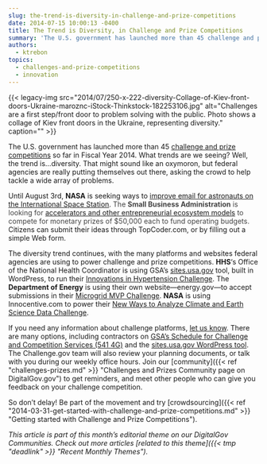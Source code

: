 ```yaml
---
slug: the-trend-is-diversity-in-challenge-and-prize-competitions
date: 2014-07-15 10:00:13 -0400
title: The Trend is Diversity, in Challenge and Prize Competitions
summary: 'The U.S. government has launched more than 45 challenge and prize competitions so far in Fiscal Year 2014. What trends are we seeing? Well, the trend is&#8230;diversity. That might sound like an oxymoron, but federal agencies are really putting themselves out there, asking the crowd to help tackle a wide array of problems. Until August 3rd,'
authors:
  - ktrebon
topics:
  - challenges-and-prize-competitions
  - innovation
---
```


{{< legacy-img src="2014/07/250-x-222-diversity-Collage-of-Kiev-front-doors-Ukraine-maroznc-iStock-Thinkstock-182253106.jpg" alt="Challenges are a first step/front door to problem solving with the public. Photo shows a collage of Kiev front doors in the Ukraine, representing diversity." caption="" >}}

The U.S. government has launched more than 45 [challenge and prize competitions](https://challenge.gov/ "Challenge.gov list of federal prize competitions") so far in Fiscal Year 2014. What trends are we seeing? Well, the trend is&#8230;diversity. That might sound like an oxymoron, but federal agencies are really putting themselves out there, asking the crowd to help tackle a wide array of problems.

Until August 3rd, **NASA** is seeking ways to [improve email for astronauts on the International Space Station](http://www.topcoder.com/dtn/astronaut-email/ "Better astronaut email challenge"). <span style="color: #444444;">The <strong>Small Business Administration</strong> is looking for <a title="SBA Accelerator Challenge" href="https://gaf2014.wufoo.com/forms/sba-growth-accelerator-fund-application/">accelerators and other entrepreneurial ecosystem models</a> to compete for monetary prizes of $50,000 each to fund operating budgets. </span>Citizens can submit their ideas through TopCoder.com, or by filling out a simple Web form.

The diversity trend continues, with the many platforms and websites federal agencies are using to power challenge and prize competitions. **HHS**&#8216;s Office of the National Health Coordinator is using GSA&#8217;s [sites.usa.gov](https://sites.usa.gov/ "sites.usa.gov Program Site") tool, built in WordPress, to run their [Innovations in Hypertension Challenge](http://challenge.sites.usa.gov/challenge/ehr-innovations-for-improving-hypertension-challenge/ "Innovations in Hypertension Challenge"). The **Department of Energy** is using their own website—energy.gov—to accept submissions in their [Microgrid MVP Challenge](http://www.energy.gov/oe/downloads/microgrid-2014-mvp-challenge "Microgrid MVP Challenge"). **NASA** is using Innocentive.com to power their [New Ways to Analyze Climate and Earth Science Data Challenge](https://www.innocentive.com/ar/challenge/9933584 "NASA Data Challenge").

If you need any information about challenge platforms, [let us know](https://challenge.gov/p/contact "Challenge.gov contact us page"). There are many options, including contractors on [GSA&#8217;s Schedule for Challenge and Competition Services (541 4G)](http://www.gsaelibrary.gsa.gov/ElibMain/sinDetails.do?scheduleNumber=541&specialItemNumber=541+4G&executeQuery=YES "GSA Challenge Schedule") and the [sites.usa.gov WordPress tool](http://challenge.sites.usa.gov/ "WordPress tool to run a challenge"). The Challenge.gov team will also review your planning documents, or talk with you during our weekly office hours. Join our [community]({{< ref "challenges-prizes.md" >}} "Challenges and Prizes Community page on DigitalGov.gov") to get reminders, and meet other people who can give you feedback on your challenge competition.

So don&#8217;t delay! Be part of the movement and try [crowdsourcing]({{< ref "2014-03-31-get-started-with-challenge-and-prize-competitions.md" >}} "Getting started with Challenge and Prize Competitions").

_This article is part of this month&#8217;s editorial theme on our DigitalGov Communities. Check out more articles [related to this theme]({{< tmp "deadlink" >}} "Recent Monthly Themes")._
